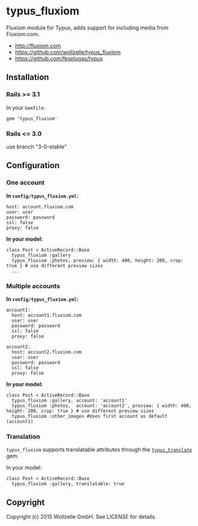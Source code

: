 # typus_fluxiom

Fluxiom module for Typus, adds support for including media from Fluxiom.com.

* http://fluxiom.com
* https://github.com/wollzelle/typus_fluxiom
* https://github.com/fesplugas/typus

## Installation

### Rails >= 3.1

In your `Gemfile`:

    gem 'typus_fluxiom'

### Rails <= 3.0

use branch "3-0-stable"

## Configuration

### One account

**In `config/typus_fluxiom.yml`:**

    host: account.fluxiom.com
    user: user
    password: password
    ssl: false
    proxy: false

**In your model:**

    class Post < ActiveRecord::Base
      typus_fluxiom :gallery
      typus_fluxiom :photos, preview: { width: 400, height: 200, crop: true } # use different preview sizes
      ...

### Multiple accounts

**In `config/typus_fluxiom.yml`:**

    account1:
      host: account1.fluxiom.com
      user: user
      password: password
      ssl: false
      proxy: false

    account2:
      host: account2.fluxiom.com
      user: user
      password: password
      ssl: false
      proxy: false

**In your model:**

    class Post < ActiveRecord::Base
      typus_fluxiom :gallery, account: 'account1'
      typus_fluxiom :photos,  account: 'account2', preview: { width: 400, height: 200, crop: true } # use different preview sizes
      typus_fluxiom :other_images #Uses first account as default (account1)

### Translation

`typus_fluxiom` supports translatable attributes through the [`typus_translate`](https://github.com/wollzelle/typus_translate) gem.

In your model:

    class Post < ActiveRecord::Base
      typus_fluxiom :gallery, translatable: true

## Copyright

Copyright (c) 2015 Wollzelle GmbH. See LICENSE for details.
